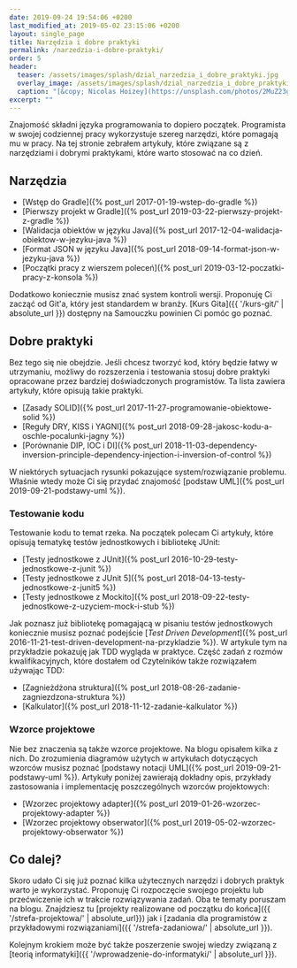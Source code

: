 ```yaml
---
date: 2019-09-24 19:54:06 +0200
last_modified_at: 2019-05-02 23:15:06 +0200
layout: single_page
title: Narzędzia i dobre praktyki
permalink: /narzedzia-i-dobre-praktyki/
order: 5
header:
  teaser: /assets/images/splash/dzial_narzedzia_i_dobre_praktyki.jpg
  overlay_image: /assets/images/splash/dzial_narzedzia_i_dobre_praktyki.jpg
  caption: "[&copy; Nicolas Hoizey](https://unsplash.com/photos/2MuZ23gkFKo)"
excerpt: ""
---
```


Znajomość składni języka programowania to dopiero początek. Programista w swojej codziennej pracy wykorzystuje szereg narzędzi, które pomagają mu w pracy. Na tej stronie zebrałem artykuły, które związane są z narzędziami i dobrymi praktykami, które warto stosować na co dzień.

## Narzędzia

* [Wstęp do Gradle]({% post_url 2017-01-19-wstep-do-gradle %})
* [Pierwszy projekt w Gradle]({% post_url 2019-03-22-pierwszy-projekt-z-gradle %})
* [Walidacja obiektów w języku Java]({% post_url 2017-12-04-walidacja-obiektow-w-jezyku-java %})
* [Format JSON w języku Java]({% post_url 2018-09-14-format-json-w-jezyku-java %})
* [Początki pracy z wierszem poleceń]({% post_url 2019-03-12-poczatki-pracy-z-konsola %})

Dodatkowo koniecznie musisz znać system kontroli wersji. Proponuję Ci zacząć od Git'a, który jest standardem w branży. [Kurs Gita]({{ '/kurs-git/' | absolute_url }}) dostępny na Samouczku powinien Ci pomóc go poznać.

## Dobre praktyki

Bez tego się nie obejdzie. Jeśli chcesz tworzyć kod, który będzie łatwy w utrzymaniu, możliwy do rozszerzenia i testowania stosuj dobre praktyki opracowane przez bardziej doświadczonych programistów. Ta lista zawiera artykuły, które opisują takie praktyki.

* [Zasady SOLID]({% post_url 2017-11-27-programowanie-obiektowe-solid %})
* [Reguły DRY, KISS i YAGNI]({% post_url 2018-09-28-jakosc-kodu-a-oschle-pocalunki-jagny %})
* [Porównanie DIP, IOC i DI]({% post_url 2018-11-03-dependency-inversion-principle-dependency-injection-i-inversion-of-control %})

W niektórych sytuacjach rysunki pokazujące system/rozwiązanie problemu. Właśnie wtedy może Ci się przydać znajomość [podstaw UML]({% post_url 2019-09-21-podstawy-uml %}).

### Testowanie kodu

Testowanie kodu to temat rzeka. Na początek polecam Ci artykuły, które opisują tematykę testów jednostkowych i bibliotekę JUnit:

* [Testy jednostkowe z JUnit]({% post_url 2016-10-29-testy-jednostkowe-z-junit %})
* [Testy jednostkowe z JUnit 5]({% post_url 2018-04-13-testy-jednostkowe-z-junit5 %})
* [Testy jednostkowe z Mockito]({% post_url 2018-09-22-testy-jednostkowe-z-uzyciem-mock-i-stub %})

Jak poznasz już bibliotekę pomagającą w pisaniu testów jednostkowych koniecznie musisz poznać podejście [_Test Driven Development_]({% post_url 2016-11-21-test-driven-development-na-przykladzie %}). W artykule tym na przykładzie pokazuję jak TDD wygląda w praktyce. Część zadań z rozmów kwalifikacyjnych, które dostałem od Czytelników także rozwiązałem używając TDD:

* [Zagnieżdżona struktura]({% post_url 2018-08-26-zadanie-zagniezdzona-struktura %})
* [Kalkulator]({% post_url 2018-11-12-zadanie-kalkulator %})

### Wzorce projektowe

Nie bez znaczenia są także wzorce projektowe. Na blogu opisałem kilka z nich. Do zrozumienia diagramów użytych w artykułach dotyczących wzorców musisz poznać [podstawy notacji UML]({% post_url 2019-09-21-podstawy-uml %}). Artykuły poniżej zawierają dokładny opis, przykłady zastosowania i implementację poszczególnych wzorców projektowych:

* [Wzorzec projektowy adapter]({% post_url 2019-01-26-wzorzec-projektowy-adapter %})
* [Wzorzec projektowy obserwator]({% post_url 2019-05-02-wzorzec-projektowy-obserwator %})

## Co dalej?

Skoro udało Ci się już poznać kilka użytecznych narzędzi i dobrych praktyk warto je wykorzystać. Proponuję Ci rozpoczęcie swojego projektu lub przećwiczenie ich w trakcie rozwiązywania zadań. Oba te tematy poruszam na blogu. Znajdziesz tu [projekty realizowane od początku do końca]({{ '/strefa-projektowa/' | absolute_url}}) jak i [zadania dla programistów z przykładowymi rozwiązaniami]({{ '/strefa-zadaniowa/' | absolute_url }}).

Kolejnym krokiem może być także poszerzenie swojej wiedzy związaną z [teorią informatyki]({{ '/wprowadzenie-do-informatyki/' | absolute_url }}).
